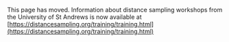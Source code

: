 This page has moved.  Information about distance sampling workshops from the University of St Andrews is now available at [https://distancesampling.org/training/training.html](https://distancesampling.org/training/training.html)
